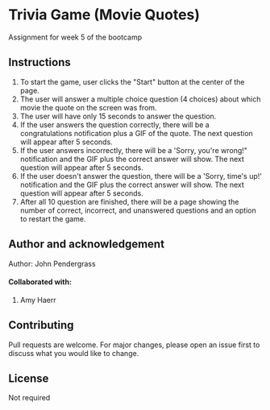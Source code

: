 # Trivia Game (Movie Quotes)
Assignment for week 5 of the bootcamp

## Instructions
1. To start the game, user clicks the "Start" button at the center of the page. 
2. The user will answer a multiple choice question (4 choices) about which movie the quote on the screen was from.
3. The user will have only 15 seconds to answer the question. 
4. If the user answers the question correctly, there will be a congratulations notification plus a GIF of the quote. The next question will appear after 5 seconds. 
5. If the user answers incorrectly, there will be a 'Sorry, you're wrong!" notification and the GIF plus the correct answer will show. The next question will appear after 5 seconds. 
6. If the user doesn't answer the question, there will be a 'Sorry, time's up!' notification and the GIF plus the correct answer will show. The next question will appear after 5 seconds. 
7. After all 10 question are finished, there will be a page showing the number of correct, incorrect, and unanswered questions and an option to restart the game. 

## Author and acknowledgement
Author: John Pendergrass

#### Collaborated with:
1. Amy Haerr


## Contributing
Pull requests are welcome. For major changes, please open an issue first to discuss what you would like to change. 

## License
Not required

